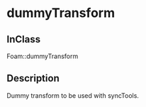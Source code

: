 # dummyTransform 
## InClass
Foam::dummyTransform

## Description
Dummy transform to be used with syncTools.

